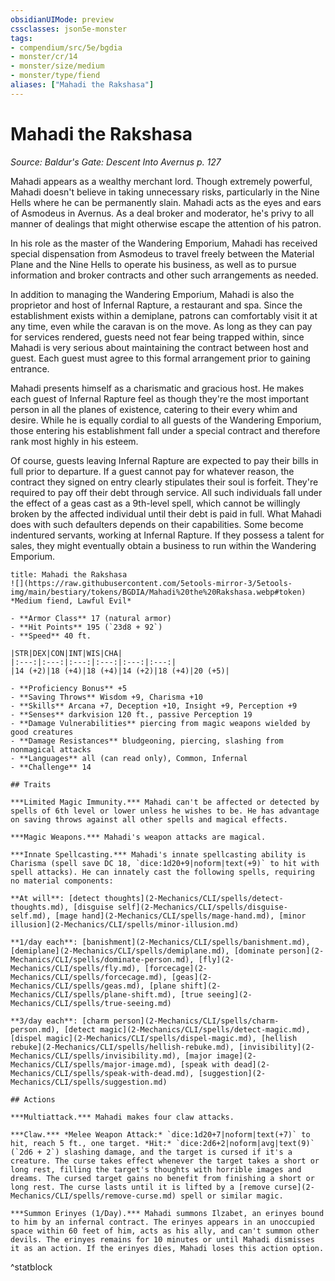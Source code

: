 ```yaml
---
obsidianUIMode: preview
cssclasses: json5e-monster
tags:
- compendium/src/5e/bgdia
- monster/cr/14
- monster/size/medium
- monster/type/fiend
aliases: ["Mahadi the Rakshasa"]
---
```

# Mahadi the Rakshasa
*Source: Baldur's Gate: Descent Into Avernus p. 127*  

Mahadi appears as a wealthy merchant lord. Though extremely powerful, Mahadi doesn't believe in taking unnecessary risks, particularly in the Nine Hells where he can be permanently slain. Mahadi acts as the eyes and ears of Asmodeus in Avernus. As a deal broker and moderator, he's privy to all manner of dealings that might otherwise escape the attention of his patron.

In his role as the master of the Wandering Emporium, Mahadi has received special dispensation from Asmodeus to travel freely between the Material Plane and the Nine Hells to operate his business, as well as to pursue information and broker contracts and other such arrangements as needed.

In addition to managing the Wandering Emporium, Mahadi is also the proprietor and host of Infernal Rapture, a restaurant and spa. Since the establishment exists within a demiplane, patrons can comfortably visit it at any time, even while the caravan is on the move. As long as they can pay for services rendered, guests need not fear being trapped within, since Mahadi is very serious about maintaining the contract between host and guest. Each guest must agree to this formal arrangement prior to gaining entrance.

Mahadi presents himself as a charismatic and gracious host. He makes each guest of Infernal Rapture feel as though they're the most important person in all the planes of existence, catering to their every whim and desire. While he is equally cordial to all guests of the Wandering Emporium, those entering his establishment fall under a special contract and therefore rank most highly in his esteem.

Of course, guests leaving Infernal Rapture are expected to pay their bills in full prior to departure. If a guest cannot pay for whatever reason, the contract they signed on entry clearly stipulates their soul is forfeit. They're required to pay off their debt through service. All such individuals fall under the effect of a geas cast as a 9th-level spell, which cannot be willingly broken by the affected individual until their debt is paid in full. What Mahadi does with such defaulters depends on their capabilities. Some become indentured servants, working at Infernal Rapture. If they possess a talent for sales, they might eventually obtain a business to run within the Wandering Emporium.

```ad-statblock
title: Mahadi the Rakshasa
![](https://raw.githubusercontent.com/5etools-mirror-3/5etools-img/main/bestiary/tokens/BGDIA/Mahadi%20the%20Rakshasa.webp#token)
*Medium fiend, Lawful Evil*

- **Armor Class** 17 (natural armor)
- **Hit Points** 195 (`23d8 + 92`)
- **Speed** 40 ft.

|STR|DEX|CON|INT|WIS|CHA|
|:---:|:---:|:---:|:---:|:---:|:---:|
|14 (+2)|18 (+4)|18 (+4)|14 (+2)|18 (+4)|20 (+5)|

- **Proficiency Bonus** +5
- **Saving Throws** Wisdom +9, Charisma +10
- **Skills** Arcana +7, Deception +10, Insight +9, Perception +9
- **Senses** darkvision 120 ft., passive Perception 19
- **Damage Vulnerabilities** piercing from magic weapons wielded by good creatures
- **Damage Resistances** bludgeoning, piercing, slashing from nonmagical attacks
- **Languages** all (can read only), Common, Infernal
- **Challenge** 14

## Traits

***Limited Magic Immunity.*** Mahadi can't be affected or detected by spells of 6th level or lower unless he wishes to be. He has advantage on saving throws against all other spells and magical effects.

***Magic Weapons.*** Mahadi's weapon attacks are magical.

***Innate Spellcasting.*** Mahadi's innate spellcasting ability is Charisma (spell save DC 18, `dice:1d20+9|noform|text(+9)` to hit with spell attacks). He can innately cast the following spells, requiring no material components:

**At will**: [detect thoughts](2-Mechanics/CLI/spells/detect-thoughts.md), [disguise self](2-Mechanics/CLI/spells/disguise-self.md), [mage hand](2-Mechanics/CLI/spells/mage-hand.md), [minor illusion](2-Mechanics/CLI/spells/minor-illusion.md)

**1/day each**: [banishment](2-Mechanics/CLI/spells/banishment.md), [demiplane](2-Mechanics/CLI/spells/demiplane.md), [dominate person](2-Mechanics/CLI/spells/dominate-person.md), [fly](2-Mechanics/CLI/spells/fly.md), [forcecage](2-Mechanics/CLI/spells/forcecage.md), [geas](2-Mechanics/CLI/spells/geas.md), [plane shift](2-Mechanics/CLI/spells/plane-shift.md), [true seeing](2-Mechanics/CLI/spells/true-seeing.md)

**3/day each**: [charm person](2-Mechanics/CLI/spells/charm-person.md), [detect magic](2-Mechanics/CLI/spells/detect-magic.md), [dispel magic](2-Mechanics/CLI/spells/dispel-magic.md), [hellish rebuke](2-Mechanics/CLI/spells/hellish-rebuke.md), [invisibility](2-Mechanics/CLI/spells/invisibility.md), [major image](2-Mechanics/CLI/spells/major-image.md), [speak with dead](2-Mechanics/CLI/spells/speak-with-dead.md), [suggestion](2-Mechanics/CLI/spells/suggestion.md)

## Actions

***Multiattack.*** Mahadi makes four claw attacks.

***Claw.*** *Melee Weapon Attack:* `dice:1d20+7|noform|text(+7)` to hit, reach 5 ft., one target. *Hit:* `dice:2d6+2|noform|avg|text(9)` (`2d6 + 2`) slashing damage, and the target is cursed if it's a creature. The curse takes effect whenever the target takes a short or long rest, filling the target's thoughts with horrible images and dreams. The cursed target gains no benefit from finishing a short or long rest. The curse lasts until it is lifted by a [remove curse](2-Mechanics/CLI/spells/remove-curse.md) spell or similar magic.

***Summon Erinyes (1/Day).*** Mahadi summons Ilzabet, an erinyes bound to him by an infernal contract. The erinyes appears in an unoccupied space within 60 feet of him, acts as his ally, and can't summon other devils. The erinyes remains for 10 minutes or until Mahadi dismisses it as an action. If the erinyes dies, Mahadi loses this action option.
```
^statblock